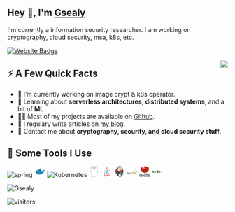 <h2>Hey 👋, I'm <a href="https://gsealy.net/">Gsealy</a></h2>
<p>I'm currently a information security researcher. I am working on cryptography, cloud security, msa, k8s, etc.</p>
<p><a href="https://gsealy.net"><img src="https://img.shields.io/badge/-gsealy.net-4E69C8?style=flat-square&amp;labelColor=4E69C8&amp;logo=Firefox&amp;link=https://gsealy.net" alt="Website Badge"></a></p>
<img align="right" src="https://media1.giphy.com/media/13HgwGsXF0aiGY/giphy.gif" />
<h2>⚡️ A Few Quick Facts</h2>
<ul>
<li>🔭 I’m currently working on image crypt &amp; k8s operator.</li>
<li>🧐 Learning about <strong>serverless architectures</strong>, <strong>distributed systems</strong>, and a bit of <strong>ML</strong>.</li>
<li>👨‍💻 Most of my projects are available on <a href="https://github.com/Gsealy">Github</a>.</li>
<li>📝 I regulary write articles on <a href="https://gsealy.net">my blog</a>.</li>
<li>💬 Contact me about <strong>cryptography, security, and cloud security stuff</strong>.</li>
</ul>
<h2>🚀 Some Tools I Use</h2>
<p align="left">
<img src="https://www.vectorlogo.zone/logos/springio/springio-icon.svg" alt="spring" width="25" height="25" />
<img src="https://raw.githubusercontent.com/devicons/devicon/master/icons/docker/docker-original.svg" alt="Docker" width="25" height="25" />
<img src="https://www.vectorlogo.zone/logos/kubernetes/kubernetes-icon.svg" alt="Kubernetes" width="25" height="25" />
<img src="https://raw.githubusercontent.com/devicons/devicon/master/icons/go/go-line.svg" alt="go" width="25" height="25" />
<img src="https://raw.githubusercontent.com/devicons/devicon/master/icons/java/java-original-wordmark.svg" alt="java" width="25" height="25" />
<img src="https://raw.githubusercontent.com/devicons/devicon/master/icons/jenkins/jenkins-original.svg" alt="jenkins" width="25" height="25" />
<img src="https://raw.githubusercontent.com/devicons/devicon/master/icons/mysql/mysql-original-wordmark.svg" alt="mysql" width="25" height="25" />
<img src="https://raw.githubusercontent.com/devicons/devicon/master/icons/redis/redis-original-wordmark.svg" alt="redis" width="25" height="25" />
<img src="https://raw.githubusercontent.com/devicons/devicon/master/icons/nodejs/nodejs-original-wordmark.svg" alt="nodejs" width="25" height="25" />
</p>
<img src="https://github-readme-stats.vercel.app/api?username=Gsealy&show_icons=true&count_private=true" alt="Gsealy" />
<p><img src="https://visitor-badge-reloaded.herokuapp.com/badge?page_id=Gsealy.Gsealy" alt="visitors"></p>

